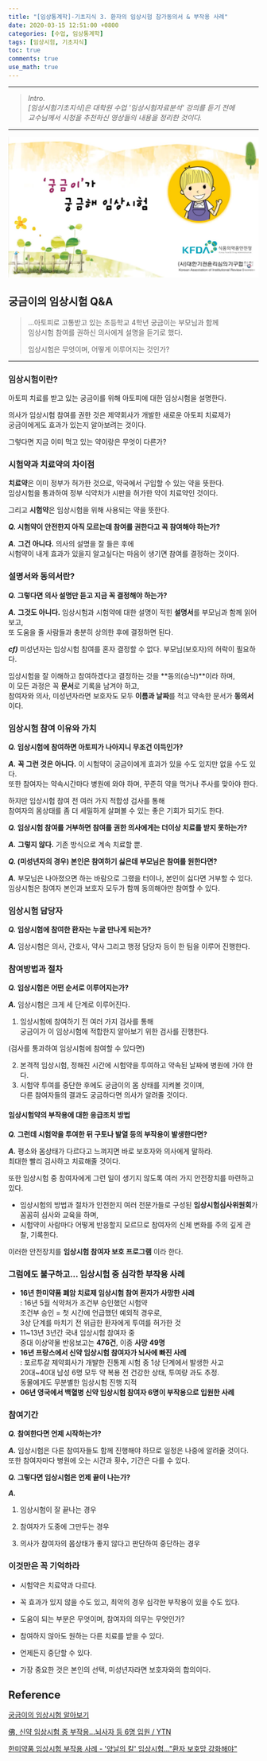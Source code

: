 ```yaml
---
title: "[임상통계학]-기초지식 3. 환자의 임상시험 참가동의서 & 부작용 사례"
date: 2020-03-15 12:51:00 +0800
categories: [수업, 임상통계학]
tags: [임상시험, 기초지식]
toc: true
comments: true
use_math: true  	
---
```


***

>*Intro.*  
>*[임상시험기초지식]은 대학원 수업 '임상시험자료분석' 강의를 듣기 전에*  
>*교수님께서 시청을 추천하신 영상들의 내용을 정리한 것이다.*

***

![임상시험](\assets\img\임상시험\cs.png)

## **궁금이의 임상시험 Q&A**

> ...아토피로 고통받고 있는 초등학교 4학년 궁금이는 부모님과 함께  
> 임상시험 참여를 권하신 의사에게 설명을 듣기로 했다. 
>
> 임상시험은 무엇이며, 어떻게 이루어지는 것인가?

***

### **임상시험이란?**

아토피 치료를 받고 있는 궁금이를 위해 아토피에 대한 임상시험을 설명한다.

의사가 임상시험 참여를 권한 것은 제약회사가 개발한 새로운 아토피 치료제가   
궁금이에게도 효과가 있는지 알아보려는 것이다.

그렇다면 지금 이미 먹고 있는 약이랑은 무엇이 다른가?

### **시험약과 치료약의 차이점**

**치료약**은 이미 정부가 허가한 것으로, 약국에서 구입할 수 있는 약을 뜻한다.  
임상시험을 통과하여 정부 식약처가 시판을 허가한 약이 치료약인 것이다.

그리고 **시험약**은 임상시험을 위해 사용되는 약을 뜻한다.  

***Q.*  시험약이 안전한지 아직 모르는데 참여를 권한다고 꼭 참여해야 하는가?**

***A.*** **그건 아니다.** 의사의 설명을 잘 들은 후에   
시험약이 내게 효과가 있을지 알고싶다는 마음이 생기면 참여를 결정하는 것이다.

### **설명서와 동의서란?**

***Q.* 그렇다면 의사 설명만 듣고 지금 꼭 결정해야 하는가?**

***A.*** **그것도 아니다.** 임상시험과 시험약에 대한 설명이 적힌 **설명서**를 부모님과 함께 읽어보고,   
또 도움을 줄 사람들과 충분히 상의한 후에 결정하면 된다. 

***cf)*** 미성년자는 임상시험 참여를 혼자 결정할 수 없다. 부모님(보호자)의 허락이 필요하다.

임상시험을 잘 이해하고 참여하겠다고 결정하는 것을 **동의(승낙)**이라 하며,  
이 모든 과정은 꼭 **문서**로 기록을 남겨야 하고,   
참여자와 의사, 미성년자라면 보호자도 모두 **이름과 날짜**를 적고 약속한 문서가 **동의서**이다.

### **임상시험 참여 이유와 가치**

***Q.* 임상시험에 참여하면 아토피가 나아지니 무조건 이득인가?**

***A.*** **꼭 그런 것은 아니다.** 이 시험약이 궁금이에게 효과가 있을 수도 있지만 없을 수도 있다.  
또한 참여자는 약속시간마다 병원에 와야 하며, 꾸준히 약을 먹거나 주사를 맞아야 한다.

하지만 임상시험 참여 전 여러 가지 적합성 검사를 통해   
참여자의 몸상태를 좀 더 세밀하게 살펴볼 수 있는 좋은 기회가 되기도 한다.

***Q.* 임상시험 참여를 거부하면 참여를 권한 의사에게는 더이상 치료를 받지 못하는가?**

***A.*** **그렇지 않다.**  기존 방식으로 계속 치료할 뿐.

***Q.* (미성년자의 경우) 본인은 참여하기 싫은데 부모님은 참여를 원한다면?**

***A.*** 부모님은 나아졌으면 하는 바람으로 그랬을 터이나, 본인이 싫다면 거부할 수 있다.  
임상시험은 참여자 본인과 보호자 모두가 함께 동의해야만 참여할 수 있다.

### **임상시험 담당자**

***Q.* 임상시험에 참여한 환자는 누굴 만나게 되는가?** 

***A.*** 임상시험은 의사, 간호사, 약사 그리고 행정 담당자 등이 한 팀을 이루어 진행한다.

### **참여방법과 절차**

***Q.* 임상시험은 어떤 순서로 이루어지는가?**

***A.*** 임상시험은 크게 세 단계로 이루어진다.

1. 임상시험에 참여하기 전 여러 가지 검사를 통해   
   궁금이가 이 임상시험에 적합한지 알아보기 위한 검사를 진행한다.

(검사를 통과하여 임상시험에 참여할 수 있다면)

2. 본격적 임상시험, 정해진 시간에 시험약을 투여하고 약속된 날짜에 병원에 가야 한다.
3. 시험약 투여를 중단한 후에도 궁금이의 몸 상태를 지켜볼 것이며,   
   다른 참여자들의 결과도 궁금하다면 의사가 알려줄 것이다.

#### **임상시험약의 부작용에 대한 응급조치 방법**

***Q.* 그런데 시험약을 투여한 뒤 구토나 발열 등의 부작용이 발생한다면?**

***A.*** 평소와 몸상태가 다르다고 느껴지면 바로 보호자와 의사에게 말하라.  
최대한 빨리 검사하고 치료해줄 것이다.

또한 임상시험 중 참여자에게 그런 일이 생기지 않도록 여러 가지 안전장치를 마련하고 있다.

- 임상시험의 방법과 절차가 안전한지 여러 전문가들로 구성된 **임상시험심사위원회**가   
  꼼꼼히 심사와 교육을 하며, 
- 시험약이 사람마다 어떻게 반응할지 모르므로 참여자의 신체 변화를 주의 깊게 관찰, 기록한다.

이러한 안전장치를 **임상시험 참여자 보호 프로그램** 이라 한다.

### **그럼에도 불구하고... 임상시험 중 심각한 부작용 사례**

- **16년 한미약품 폐암 치료제 임상시험 참여 환자가 사망한 사례**  
  : 16년 5월 식약처가 조건부 승인했던 시험약  
  조건부 승인 = 첫 시간에 언급했던 예외적 경우로,   
  3상 단계를 마치기 전 위급한 환자에게 투여를 허가한 것
- 11~13년 3년간 국내 임상시험 참여자 중   
  중대 이상약물 반응보고는 **476건**, 이중 **사망** **49명**
- **16년 프랑스에서 신약 임상시험 참여자가 뇌사에 빠진 사례**  
   : 포르투갈 제약회사가 개발한 진통제 시험 중 1상 단계에서 발생한 사고   
  20대~40대 남성 6명 모두 약 복용 전 건강한 상태, 투여량 과도 추정.  
  동물에게도 무분별한 임상시험 진행 지적
- **06년 영국에서 백혈병 신약 임상시험 참여자 6명이 부작용으로 입원한 사례**

### **참여기간**

***Q.* 참여한다면 언제 시작하는가?** 

***A.*** 임상시험은 다른 참여자들도 함께 진행해야 하므로 일정은 나중에 알려줄 것이다.  
또한 참여자마다 병원에 오는 시간과 횟수, 기간은 다를 수 있다.

***Q.* 그렇다면 임상시험은 언제 끝이 나는가?**

***A.*** 

1. 임상시험이 잘 끝나는 경우

2. 참여자가 도중에 그만두는 경우

3. 의사가 참여자의 몸상태가 좋지 않다고 판단하여 중단하는 경우

### **이것만은 꼭 기억하라**

- 시험약은 치료약과 다르다.

- 꼭 효과가 있지 않을 수도 있고, 최악의 경우 심각한 부작용이 있을 수도 있다.

- 도움이 되는 부분은 무엇이며, 참여자의 의무는 무엇인가?

- 참여하지 않아도 원하는 다른 치료를 받을 수 있다.

- 언제든지 중단할 수 있다. 

- 가장 중요한 것은 본인의 선택, 미성년자라면 보호자와의 합의이다.

## **Reference**

[궁금이의 임상시험 알아보기](https://www.youtube.com/watch?v=WhLhQEGF1RE&feature=youtu.be)  

[佛, 신약 임상시험 중 부작용...뇌사자 등 6명 입원 / YTN](https://www.youtube.com/watch?v=mekGP_i2P30&feature=youtu.be)

[한미약품 임상시험 부작용 사례 - '양날의 칼' 임상시험…"환자 보호망 강화해야"](https://www.youtube.com/watch?v=G33eHbfxlkM&feature=youtu.be)



